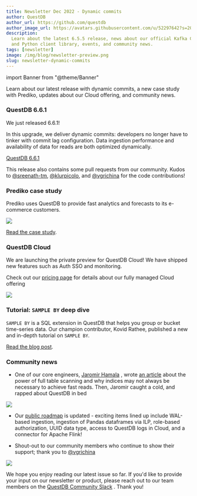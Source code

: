 ```yaml
---
title: Newsletter Dec 2022 - Dynamic commits
author: QuestDB
author_url: https://github.com/questdb
author_image_url: https://avatars.githubusercontent.com/u/52297642?s=200&v=4
description:
  Learn about the latest 6.5.5 release, news about our official Kafka Connector
  and Python client library, events, and community news.
tags: [newsletter]
image: /img/blog/newsletter-preview.png
slug: newsletter-dynamic-commits
---
```


import Banner from "@theme/Banner"

<Banner
  alt="Image of QuestDB logo"
  src="/img/blog/2022-12-08/banner.png"
  width={600}
  height={100}
/>

Learn about our latest release with dynamic commits, a new case study with
Prediko, updates about our Cloud offering, and community news.

### QuestDB 6.6.1

We just released 6.6.1!

In this upgrade, we deliver dynamic commits: developers no longer have to tinker
with commit lag configuration. Data ingestion performance and availability of
data for reads are both optimized dynamically.

[QuestDB 6.6.1](/blog/2022/11/25/questdb-6.6.1-dynamic-commits/)

This release also contains some pull requests from our community. Kudos to
[@sreenath-tm](https://github.com/sreenath-tm),
[@klurpicolo](https://github.com/klurpicolo), and
[@vgrichina](https://github.com/vgrichina) for the code contributions!

### Prediko case study

Prediko uses QuestDB to provide fast analytics and forecasts to its e-commerce
customers.

![](/img/blog/2022-12-08/prediko-case-study.jpeg)

[Read the case study](/case-study/prediko/).

### QuestDB Cloud

We are launching the private preview for QuestDB Cloud! We have shipped new
features such as Auth SSO and monitoring.

Check out our [pricing page](/pricing/) for details about our fully managed
Cloud offering

![](/img/blog/2022-12-08/cloud.png)

### Tutorial: `SAMPLE BY` deep dive

`SAMPLE BY` is a SQL extension in QuestDB that helps you group or bucket
time-series data. Our champion contributor, Kovid Rathee, published a new and
in-depth tutorial on `SAMPLE BY`.

[Read the blog post](/blog/2022/11/23/sql-extensions-time-series-data-questdb-part-ii/).

### Community news

- One of our core engineers, [Jaromir Hamala](https://twitter.com/jerrinot) ,
  wrote [an article](/blog/2022/11/30/full-table-scan-are-fast/) about the power
  of full table scanning and why indices may not always be necessary to achieve
  fast reads. Then, Jaromir caught a cold, and rapped about QuestDB in bed

![](/img/blog/2022-12-08/jaromir-rap.png)

- Our [public roadmap](https://github.com/orgs/questdb/projects/1/views/5)
  is updated - exciting items lined up include WAL-based ingestion, ingestion of
  Pandas dataframes via ILP, role-based authorization, UUID data type, access to
  QuestDB logs in Cloud, and a connector for Apache Flink!

- Shout-out to our community members who continue to show their support; thank
  you to [@vgrichina](https://twitter.com/vgrichina/status/1592741182022770691)

![](/img/blog/2022-12-08/vgrichina-support.png)

We hope you enjoy reading our latest issue so far. If you'd like to provide your
input on our newsletter or product, please reach out to our team members on the
[QuestDB Community Slack](http://slack.questdb.io/) . Thank you!
